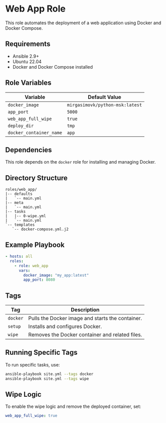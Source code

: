 # Web App Role

This role automates the deployment of a web application using Docker and Docker Compose.

## Requirements

- Ansible 2.9+
- Ubuntu 22.04
- Docker and Docker Compose installed

## Role Variables

| Variable              | Default Value                   |
|----------------------|---------------------------------|
| `docker_image`      | `mirgasimovk/python-msk:latest` | 
| `app_port`          | `5000`                          |
| `web_app_full_wipe` | `true`                          |
| `deploy_dir` | `tmp`                           |
| `docker_container_name` | `app`                           | 


## Dependencies

This role depends on the `docker` role for installing and managing Docker.

## Directory Structure

```
roles/web_app/
|-- defaults
|   `-- main.yml
|-- meta
|   `-- main.yml
|-- tasks
|   |-- 0-wipe.yml
|   `-- main.yml
`-- templates
   `-- docker-compose.yml.j2
```

## Example Playbook

```yaml
- hosts: all
  roles:
    - role: web_app
      vars:
        docker_image: "my_app:latest"
        app_port: 8080
```

## Tags

| Tag      | Description |
|----------|-------------|
| `docker` | Pulls the Docker image and starts the container. |
| `setup`  | Installs and configures Docker. |
| `wipe`   | Removes the Docker container and related files. |

## Running Specific Tags

To run specific tasks, use:

```bash
ansible-playbook site.yml --tags docker
ansible-playbook site.yml --tags wipe
```

## Wipe Logic

To enable the wipe logic and remove the deployed container, set:

```yaml
web_app_full_wipe: true
```